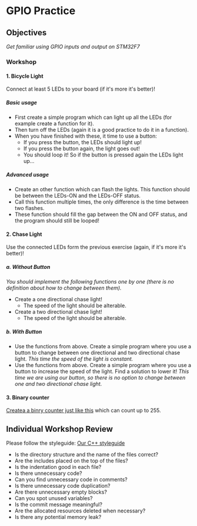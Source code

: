 # GPIO Practice

## Objectives

*Get familiar using GPIO inputs and output on STM32F7*

### Workshop

#### 1. Bicycle Light

Connect at least 5 LEDs to your board (if it's more it's better)!
##### Basic usage

- First create a simple program which can light up all the LEDs (for example create a function for it).
- Then turn off the LEDs (again it is a good practice to do it in a function).
- When you have finished with these, it time to use a button:
  - If you press the button, the LEDs should light up!
  - If you press the button again, the light goes out!
  - You should loop it! So if the button is pressed again the LEDs light up...

##### Advanced usage

- Create an other function which can flash the lights. This function should be between the LEDs-ON and the LEDs-OFF status.
- Call this function multiple times, the only difference is the time between two flashes.
- These function should fill the gap between the ON and OFF status, and the program should still be looped!

#### 2. Chase Light

Use the connected LEDs form the previous exercise (again, if it's more it's better)!

##### a. Without Button
*You should implement the following functions one by one (there is no definition about how to change between them).*
- Create a one directional chase light!
  - The speed of the light should be alterable.
- Create a two directional chase light!
  - The speed of the light should be alterable.


##### b. With Button
- Use the functions from above. Create a simple program where you use a button to change between one directional and two directional chase light. *This time the speed of the light is constant.*
- Use the functions from above. Create a simple program where you use a button to increase the speed of the light. Find a solution to lower it! *This time we are using our button, so there is no option to change between one and two directional chase light.*

#### 3. Binary counter
[Createa a binry counter just like this](https://www.youtube.com/watch?v=UzZNyhspXmo) which can count up to 255.

## Individual Workshop Review
Please follow the styleguide: [Our C++ styleguide](../../styleguide/cpp.md)

 - Is the directory structure and the name of the files correct?
 - Are the includes placed on the top of the files?
 - Is the indentation good in each file?
 - Is there unnecessary code?
 - Can you find unnecessary code in comments?
 - Is there unnecessary code duplication?
 - Are there unnecessary empty blocks?
 - Can you spot unused variables?
 - Is the commit message meaningful?
 - Are the allocated resources deleted when necessary?
 - Is there any potential memory leak?
